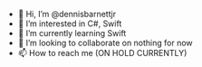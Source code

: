- 👋 Hi, I’m @dennisbarnettjr
- 👀 I’m interested in C#, Swift
- 🌱 I’m currently learning Swift
- 💞️ I’m looking to collaborate on nothing for now
- 📫 How to reach me (ON HOLD CURRENTLY)

<!---
barnettjr/barnettjr is a ✨ special ✨ repository because its `README.md` (this file) appears on your GitHub profile.
You can click the Preview link to take a look at your changes.
--->
